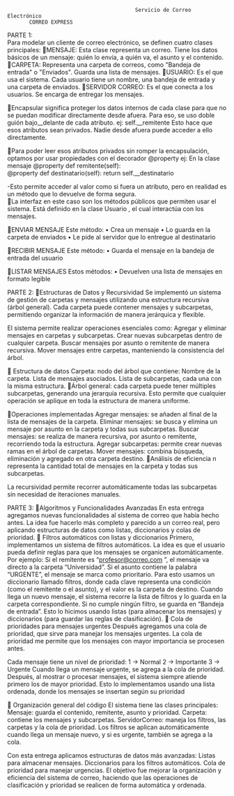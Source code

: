                                              Servicio de Correo Electrónico
           CORREO EXPRESS
PARTE 1:                           
Para modelar un cliente de correo electrónico, se definen cuatro clases principales:
🔹MENSAJE:
 Esta clase representa un correo. Tiene los datos básicos de un mensaje: quién lo envía, a quién va, el asunto y el contenido.
🔹CARPETA:
 Representa una carpeta de correos, como "Bandeja de entrada" o "Enviados". Guarda una lista de mensajes.
🔹USUARIO:
 Es el que usa el sistema. Cada usuario tiene un nombre, una bandeja de entrada y una carpeta de enviados.
🔹SERVIDOR CORREO:
 Es el que conecta a los usuarios. Se encarga de entregar los mensajes.

🔹Encapsular significa proteger los datos internos de cada clase para que no se puedan modificar directamente desde afuera. Para eso, se uso doble guión bajo__delante de cada atributo.
ej: self.__remitente
Esto hace que esos atributos sean privados. Nadie desde afuera puede acceder a ello directamente.

🔹Para poder leer esos atributos privados sin romper la encapsulación, optamos por usar propiedades con el decorador @property
 ej: En la clase mensaje                                @property                                                   def remitente(self):                       
@property                                                   def destinatario(self):                                           return self.__destinatario

 -Esto permite acceder al valor como si fuera un atributo, pero en realidad es un método que lo devuelve de forma segura.                                 
🔹La interfaz en este caso son los métodos públicos que permiten usar el sistema. Está definido en la clase Usuario , el cual interactúa con los mensajes.

🔹ENVIAR MENSAJE
Este método:
• Crea un mensaje
• Lo guarda en la carpeta de enviados
• Le pide al servidor que lo entregue al destinatario

🔹RECIBIR MENSAJE 
Este método:
• Guarda el mensaje en la bandeja de entrada del usuario

🔹LISTAR MENSAJES 
Estos métodos:
• Devuelven una lista de mensajes en formato legible     

PARTE 2:
🔹Estructuras de Datos y Recursividad
Se implementó un sistema de gestión de carpetas y mensajes utilizando una estructura recursiva (árbol general). Cada carpeta puede contener mensajes y subcarpetas, permitiendo organizar la información de manera jerárquica y flexible.

El sistema permite realizar operaciones esenciales como:
 Agregar y eliminar mensajes en carpetas y subcarpetas.
 Crear nuevas subcarpetas dentro de cualquier carpeta.
 Buscar mensajes por asunto o remitente de manera recursiva.
 Mover mensajes entre carpetas, manteniendo la consistencia del árbol.

🔹 Estructura de datos
 Carpeta: nodo del árbol que contiene:
 Nombre de la carpeta.
 Lista de mensajes asociados.
Lista de subcarpetas, cada una con la misma estructura.
🔹Árbol general: cada carpeta puede tener múltiples subcarpetas, generando una jerarquía recursiva. Esto permite que cualquier operación se aplique en toda la estructura de manera uniforme.

🔹Operaciones implementadas
 Agregar mensajes: se añaden al final de la lista de mensajes de la carpeta.
 Eliminar mensajes: se busca y elimina un mensaje por asunto en la carpeta y todas sus subcarpetas.
 Buscar mensajes: se realiza de manera recursiva, por asunto o remitente, recorriendo toda la estructura.
 Agregar subcarpetas: permite crear nuevas ramas en el árbol de carpetas.
 Mover mensajes: combina búsqueda, eliminación y agregado en otra carpeta destino.
 🔹Análisis de eficiencia
 n representa la cantidad total de mensajes en la carpeta y todas sus subcarpetas.

La recursividad permite recorrer automáticamente todas las subcarpetas sin necesidad de iteraciones manuales.
 
PARTE 3:
🔹Algoritmos y Funcionalidades Avanzadas
En esta entrega agregamos nuevas funcionalidades al sistema de correo que había hecho antes. La idea fue hacerlo más completo y parecido a un correo real, pero aplicando estructuras de datos como listas, diccionarios y colas de prioridad.
🔹 Filtros automáticos con listas y diccionarios
Primero, implementamos un sistema de filtros automáticos.
La idea es que el usuario pueda definir reglas para que los mensajes se organicen automáticamente.
Por ejemplo:
 Si el remitente es “profesor@correo.com
”, el mensaje va directo a la carpeta “Universidad”.
Si el asunto contiene la palabra “URGENTE”, el mensaje se marca como prioritario.
 Para esto usamos un diccionario llamado filtros, donde cada clave representa una condición (como el remitente o el asunto), y el valor es la carpeta de destino.
 Cuando llega un nuevo mensaje, el sistema recorre la lista de filtros y lo guarda en la carpeta correspondiente.
Si no cumple ningún filtro, se guarda en “Bandeja de entrada”.
Esto lo hicimos usando listas (para almacenar los mensajes) y diccionarios (para guardar las reglas de clasificación).
🔹 Cola de prioridades para mensajes urgentes
Después agregamos una cola de prioridad, que sirve para manejar los mensajes urgentes.
La cola de prioridad me permite que los mensajes con mayor importancia se procesen antes.

Cada mensaje tiene un nivel de prioridad:
1 → Normal
2 → Importante
3 → Urgente
Cuando llega un mensaje urgente, se agrega a la cola de prioridad.
Después, al mostrar o procesar mensajes, el sistema siempre atiende primero los de mayor prioridad.
Esto lo implementamos usando una lista ordenada, donde los mensajes se insertan según su prioridad

🔹 Organización general del código
 El sistema tiene las clases principales:
Mensaje: guarda el contenido, remitente, asunto y prioridad.
Carpeta: contiene los mensajes y subcarpetas.
ServidorCorreo: maneja los filtros, las carpetas y la cola de prioridad.
Los filtros se aplican automáticamente cuando llega un mensaje nuevo, y si es urgente, también se agrega a la cola.

Con esta entrega aplicamos estructuras de datos más avanzadas:
Listas para almacenar mensajes.
Diccionarios para los filtros automáticos.
Cola de prioridad para manejar urgencias.
 El objetivo fue mejorar la organización y eficiencia del sistema de correo, haciendo que las operaciones de clasificación y prioridad se realicen de forma automática y ordenada.

